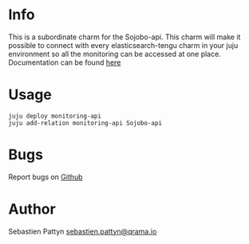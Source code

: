 # Info
This is a subordinate charm for the Sojobo-api. This charm will make it possible
to connect with every elasticsearch-tengu charm in your juju environment so all the
monitoring can be accessed at one place. Documentation can be found <a href="https://github.com/Qrama/monitoring-api/blob/master/docs.md">here </a>

# Usage

    juju deploy monitoring-api
    juju add-relation monitoring-api Sojobo-api

# Bugs
Report bugs on <a href="https://github.com/Qrama/monitoring-api/issues">Github</a>

# Author
Sebastien Pattyn <a href="mailto:sebastien.pattyn@qrama.io">sebastien.pattyn@qrama.io</a>
